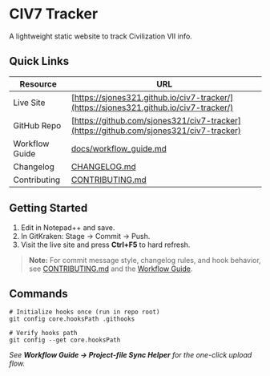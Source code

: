 <!-- START FILE: README.md -->
# CIV7 Tracker

A lightweight static website to track Civilization VII info.

<!-- START PACK: ROOT-README.md (Quick Links table section) -->
## Quick Links

| Resource | URL |
| --- | --- |
| Live Site | [https://sjones321.github.io/civ7-tracker/](https://sjones321.github.io/civ7-tracker/) |
| GitHub Repo | [https://github.com/sjones321/civ7-tracker](https://github.com/sjones321/civ7-tracker) |
| Workflow Guide | [docs/workflow_guide.md](docs/workflow_guide.md) |
| Changelog | [CHANGELOG.md](CHANGELOG.md) |
| Contributing | [CONTRIBUTING.md](CONTRIBUTING.md) |
<!-- END PACK: ROOT-README.md (Quick Links table section) -->

<!-- START PACK: ROOT-README.md (Getting Started section) -->
## Getting Started

1. Edit in Notepad++ and save.  
2. In GitKraken: Stage → Commit → Push.  
3. Visit the live site and press **Ctrl+F5** to hard refresh.

<!-- START PACK: ROOT-README.md (Getting Started footer note) -->
> **Note:** For commit message style, changelog rules, and hook behavior, see [CONTRIBUTING.md](CONTRIBUTING.md) and the [Workflow Guide](docs/workflow_guide.md).
<!-- END PACK: ROOT-README.md (Getting Started footer note) -->
<!-- END PACK: ROOT-README.md (Getting Started section) -->

## Commands

```text
# Initialize hooks once (run in repo root)
git config core.hooksPath .githooks

# Verify hooks path
git config --get core.hooksPath
```

_See **Workflow Guide → Project-file Sync Helper** for the one-click upload flow._
<!-- END FILE: README.md -->
